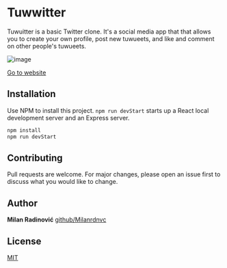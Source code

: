 # Tuwwitter

Tuwuitter is a basic Twitter clone. It's a social media app that that allows you to create your own profile, post new tuwueets, and like and comment on other people's tuwueets.

![image](https://user-images.githubusercontent.com/61325920/120070514-352c1280-c08b-11eb-8620-fc5baafe4349.png)

[Go to website](https://tranquil-tor-92287.herokuapp.com/)

## Installation

Use NPM to install this project. `npm run devStart` starts up a React local development server and an Express server.

```bash
npm install
npm run devStart
```

## Contributing
Pull requests are welcome. For major changes, please open an issue first to discuss what you would like to change.

## Author

**Milan Radinović**
[github/Milanrdnvc](https://github.com/Milanrdnvc)


## License
[MIT](https://choosealicense.com/licenses/mit/)



